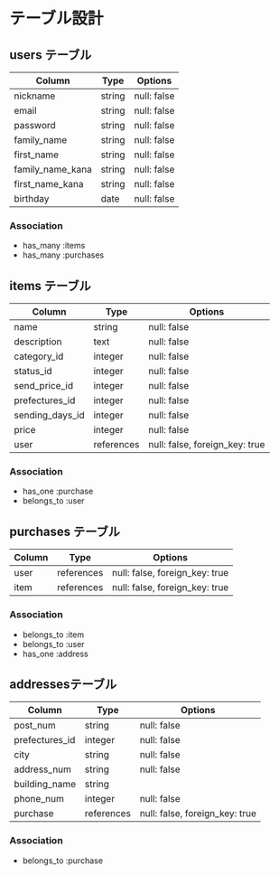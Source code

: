 # テーブル設計

## users テーブル

| Column           | Type   | Options     |
| ---------------- | ------ | ----------- |
| nickname         | string | null: false |
| email            | string | null: false |
| password         | string | null: false |
| family_name      | string | null: false |
| first_name       | string | null: false |
| family_name_kana | string | null: false |
| first_name_kana  | string | null: false |
| birthday         | date   | null: false |

### Association

- has_many :items
- has_many :purchases

## items テーブル

| Column          | Type       | Options                        |
| --------------- | ---------- | ------------------------------ |
| name            | string     | null: false                    |
| description     | text       | null: false                    |
| category_id     | integer    | null: false                    |
| status_id       | integer    | null: false                    |
| send_price_id   | integer    | null: false                    |
| prefectures_id  | integer    | null: false                    |
| sending_days_id | integer    | null: false                    |
| price           | integer    | null: false                    |
| user            | references | null: false, foreign_key: true |

### Association

- has_one :purchase
- belongs_to :user

## purchases テーブル

| Column | Type       | Options                        |
| ------ | ---------- | ------------------------------ |
| user   | references | null: false, foreign_key: true |
| item   | references | null: false, foreign_key: true |

### Association

- belongs_to :item
- belongs_to :user
- has_one :address

## addressesテーブル

|Column          |Type        |Options                         |
|--------------- |----------- |------------------------------- |
| post_num       | string     | null: false                    |
| prefectures_id | integer    | null: false                    |
| city           | string     | null: false                    |
| address_num    | string     | null: false                    |
| building_name  | string     |                                |
| phone_num      | integer    | null: false                    |
| purchase       | references | null: false, foreign_key: true |


### Association
- belongs_to :purchase
